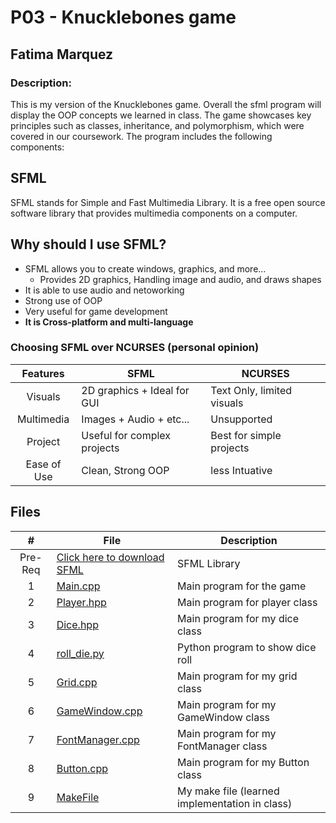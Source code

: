 # P03 - Knucklebones game
## Fatima Marquez
### Description:

This is my version of the Knucklebones game. Overall the sfml program will display the OOP concepts we learned in class. The game showcases key principles such as classes, inheritance, and polymorphism, which were covered in our coursework. The program includes the following components:

## SFML
SFML stands for Simple and Fast Multimedia Library. It is a free open source software library that provides multimedia components on a computer.

## Why should I use SFML?
- SFML allows you to create windows, graphics, and more...
  - Provides 2D graphics, Handling image and audio, and draws shapes
- It is able to use audio and netoworking
- Strong use of OOP
- Very useful for game development
- **It is Cross-platform and multi-language**
 
### Choosing SFML over NCURSES (personal opinion)
| Features | SFML            | NCURSES |
| :---:    | --------------- | -------------------------------------------------- |
| Visuals |  2D graphics + Ideal for GUI    | Text Only, limited visuals |
| Multimedia | Images + Audio + etc...            | Unsupported |
| Project | Useful for complex projects            | Best for simple projects |
| Ease of Use | Clean, Strong OOP            | less Intuative |

## Files

|   #   | File            | Description                                        |
| :---: | --------------- | -------------------------------------------------- |
|Pre-Req| [Click here to download SFML](https://www.sfml-dev.org/download.php) | SFML Library |
|   1   | [Main.cpp](main.cpp/) | Main program for the game  |
|   2   | [Player.hpp](player.hpp/) | Main program for player class     |
|   3   | [Dice.hpp](dice.hpp/) | Main program for my dice class     |
|   4   | [roll_die.py](roll_die.py/) | Python program to show dice roll   |
|   5   | [Grid.cpp](grid.cpp/) | Main program for my grid class     |
|   6   | [GameWindow.cpp](GameWindow.cpp/) | Main program for my GameWindow class     |
|   7   | [FontManager.cpp](FontManager.cpp/) | Main program for my FontManager class     |
|   8   | [Button.cpp](Button.cpp/) | Main program for my Button class     |
|   9   | [MakeFile](make.txt/) | My make file (learned implementation in class) |
